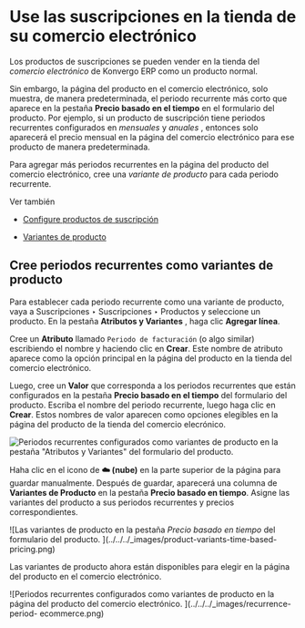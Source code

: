 # Use las suscripciones en la tienda de su comercio electrónico

Los productos de suscripciones se pueden vender en la tienda del _comercio
electrónico_ de Konvergo ERP como un producto normal.

Sin embargo, la página del producto en el comercio electrónico, solo muestra,
de manera predeterminada, el periodo recurrente más corto que aparece en la
pestaña **Precio basado en el tiempo** en el formulario del producto. Por
ejemplo, si un producto de suscripción tiene periodos recurrentes configurados
en _mensuales_ y _anuales_ , entonces solo aparecerá el precio mensual en la
página del comercio electrónico para ese producto de manera predeterminada.

Para agregar más periodos recurrentes en la página del producto del comercio
electrónico, cree una _variante de producto_ para cada periodo recurrente.

<div class="alert alert-secondary">
<p class="alert-title">
Ver también</p><ul>
<li><p><a href="products">Configure productos de suscripción</a></p></li>
<li><p><a href="../sales/products_prices/products/variants">Variantes de producto</a></p></li>
</ul>
</div>

## Cree periodos recurrentes como variantes de producto

Para establecer cada periodo recurrente como una variante de producto, vaya a
Suscripciones ‣ Suscripciones ‣ Productos y seleccione un producto. En la
pestaña **Atributos y Variantes** , haga clic **Agregar línea**.

Cree un **Atributo** llamado `Periodo de facturación` (o algo similar)
escribiendo el nombre y haciendo clic en **Crear**. Este nombre de atributo
aparece como la opción principal en la página del producto en la tienda del
comercio electrónico.

Luego, cree un **Valor** que corresponda a los periodos recurrentes que están
configurados en la pestaña **Precio basado en el tiempo** del formulario del
producto. Escriba el nombre del periodo recurrente, luego haga clic en
**Crear**. Estos nombres de valor aparecen como opciones elegibles en la
página del producto de la tienda del comercio elecrónico.

![Periodos recurrentes configurados como variantes de producto en la pestaña
"Atributos y Variantes" del formulario del
producto.](../../../_images/recurrence-period-attributes-variants.png)

Haha clic en el icono de **☁️ (nube)** en la parte superior de la página para
guardar manualmente. Después de guardar, aparecerá una columna de **Variantes
de Producto** en la pestaña **Precio basado en tiempo**. Asigne las variantes
del producto a sus periodos recurrentes y precios correspondientes.

![Las variantes de producto en la pestaña *Precio basado en tiempo* del
formulario del producto. ](../../../_images/product-variants-time-based-
pricing.png)

Las variantes de producto ahora están disponibles para elegir en la página del
producto en el comercio electrónico.

![Periodos recurrentes configurados como variantes de producto en la página
del producto del comercio electrónico. ](../../../_images/recurrence-period-
ecommerce.png)

